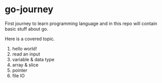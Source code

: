 # go-journey
First journey to learn programming language and in this repo will contain basic stuff about go.

Here is a covered topic.
1. hello world!
2. read an input
3. variable & data type
4. array & slice
5. pointer
6. file IO
